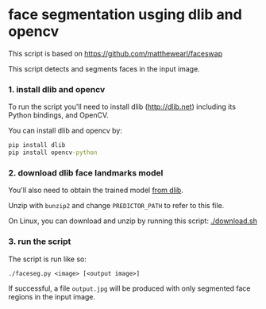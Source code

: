 # face segmentation usging dlib and opencv

This script is based on https://github.com/matthewearl/faceswap

This script detects and segments faces in the input image. 

### 1. install dlib and opencv
To run the script you'll need to install dlib (http://dlib.net) including its
Python bindings, and OpenCV.

You can install dlib and opencv by:
```cmd
pip install dlib
pip install opencv-python
```

### 2. download dlib face landmarks model
You'll also need to obtain the trained model [from
dlib](http://dlib.net/files/shape_predictor_68_face_landmarks.dat.bz2).

Unzip with `bunzip2` and change `PREDICTOR_PATH` to refer to this file. 

On Linux, you can download and unzip by running this script: [./download.sh](./download.sh)

### 3. run the script
The script is run like so:

    ./faceseg.py <image> [<output image>]

If successful, a file `output.jpg` will be produced with only segmented face regions in the input image.
